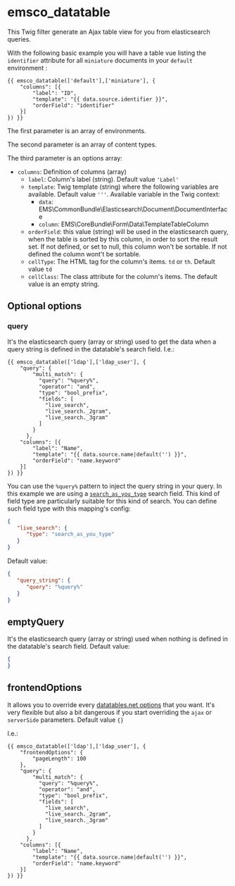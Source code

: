 # emsco_datatable

This Twig filter generate an Ajax table view for you from elasticsearch queries. 

With the following basic example you will have a table vue listing the `identifier` attribute for all `miniature` documents in your `default` environment  :

```twig
{{ emsco_datatable(['default'],['miniature'], {
    "columns": [{
        "label": "ID",
        "template": "{{ data.source.identifier }}",
        "orderField": "identifier"
    }]
}) }}
```

The first parameter is an array of environments.

The second parameter is an array of content types.

The third parameter is an options array:

 - `columns`: Definition of columns (array)
    - `label`: Column's label (string). Default value `'Label'`
    - `template`: Twig template (string) where the following variables are available. Default value `'''`. Available variable in the Twig context:
        - `data`: EMS\CommonBundle\Elasticsearch\Document\DocumentInterface
        - `column`: EMS\CoreBundle\Form\Data\TemplateTableColumn
    - `orderField`: this value (string) will be used in the elasticsearch query, when the table is sorted by this column, in order to sort the result set. If not defined, or set to null, this column won't be sortable. If not defined the column wont't be sortable.
    - `cellType`: The HTML tag for the column's items. `td` or `th`. Default value `td`
    - `cellClass`: The class attribute for the column's items. The default value is an empty string.  
   
## Optional options

### query
It's the elasticsearch query (array or string) used to get the data when a query string is defined in the datatable's search field. I.e.:

```twig
{{ emsco_datatable(['ldap'],['ldap_user'], {
    "query": {
        "multi_match": {
          "query": "%query%",
          "operator": "and",
          "type": "bool_prefix",
          "fields": [
            "live_search",
            "live_search._2gram",
            "live_search._3gram"
          ]
        }
      },
    "columns": [{
        "label": "Name",
        "template": "{{ data.source.name|default('') }}",
        "orderField": "name.keyword"
    }]
}) }}
```

You can use the `%query%` pattern to inject the query string in your query. In this example we are using a [`search_as_you_type`](https://www.elastic.co/guide/en/elasticsearch/reference/7.x/search-as-you-type.html) search field. This kind of field type are particularly suitable for this kind of search. You can define such field type with this mapping's config:

```json
{
   "live_search": {
      "type": "search_as_you_type"
   }
}
```

Default value:

```json
{
   "query_string": {
      "query": "%query%"
   }
}
```

## emptyQuery

It's the elasticsearch query (array or string) used when nothing is defined in the datatable's search field. Default value:

```json
{
}
```
## frontendOptions

It allows you to override every [datatables.net options](https://datatables.net/reference/option/) that you want. It's very flexible but also a bit dangerous if you start overriding the `ajax` or `serverSide` parameters. Default value `{}`

I.e.:
```twig
{{ emsco_datatable(['ldap'],['ldap_user'], {
    "frontendOptions": {
        "pageLength": 100
    },
    "query": {
        "multi_match": {
          "query": "%query%",
          "operator": "and",
          "type": "bool_prefix",
          "fields": [
            "live_search",
            "live_search._2gram",
            "live_search._3gram"
          ]
        }
      },
    "columns": [{
        "label": "Name",
        "template": "{{ data.source.name|default('') }}",
        "orderField": "name.keyword"
    }]
}) }}
```